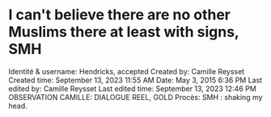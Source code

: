 # I can't believe there are no other Muslims there at least with signs, SMH

Identité & username: Hendricks, accepted
Created by: Camille Reysset
Created time: September 13, 2023 11:55 AM
Date: May 3, 2015 6:36 PM
Last edited by: Camille Reysset
Last edited time: September 13, 2023 12:46 PM
OBSERVATION CAMILLE: DIALOGUE REEL, GOLD
Procès: SMH : shaking my head.